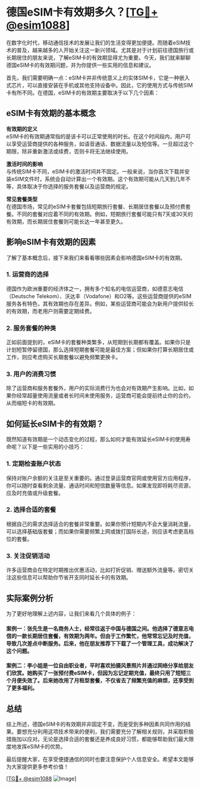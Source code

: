 # 德国eSIM卡有效期多久？[[TG💪+ @esim1088](https://t.me/s/esim1088)]

在数字化时代，移动通信技术的发展让我们的生活变得更加便捷。而随着eSIM技术的普及，越来越多的人开始关注这一新兴领域。尤其是对于计划前往德国旅行或长期居住的朋友来说，了解eSIM卡的有效期显得尤为重要。今天，我们就来聊聊德国eSIM卡的有效期问题，并为你提供一些实用的信息和建议。

首先，我们需要明确一点：eSIM卡并非传统意义上的实体SIM卡，它是一种嵌入式芯片，可以直接安装在手机或其他支持设备中。因此，它的使用方式与传统SIM卡有所不同。在德国，eSIM卡的有效期主要取决于以下几个因素：

## eSIM卡有效期的基本概念

**有效期的定义**  
eSIM卡的有效期通常指的是该卡可以正常使用的时长。在这个时间段内，用户可以享受运营商提供的各种服务，如语音通话、数据流量以及短信等。一旦超过这个期限，除非重新激活或续费，否则卡将无法继续使用。

**激活时间的影响**  
与传统SIM卡不同，eSIM卡的激活时间并不固定。一般来说，当你首次下载并安装eSIM文件时，系统会自动计算出一个有效期。这个有效期可能从几天到几年不等，具体取决于你选择的服务套餐以及运营商的规定。

**常见套餐类型**  
在德国市场，常见的eSIM卡套餐包括短期旅行套餐、长期居住套餐以及预付费套餐。不同的套餐对应着不同的有效期。例如，短期旅行套餐可能只有7天或30天的有效期，而长期居住套餐则可能长达一年甚至更久。

## 影响eSIM卡有效期的因素

了解了基本概念后，接下来我们来看看哪些因素会影响德国eSIM卡的有效期。

### 1. **运营商的选择**

德国作为欧洲重要的经济体之一，拥有多个知名的电信运营商，如德意志电信（Deutsche Telekom）、沃达丰（Vodafone）和O2等。这些运营商提供的eSIM服务各有特色，其有效期也存在差异。例如，某些运营商可能会为新用户提供较长的有效期，而老用户则需要定期续费。

### 2. **服务套餐的种类**

正如前面提到的，eSIM卡的套餐种类繁多，从短期到长期都有覆盖。如果你只是计划短暂停留德国，那么选择短期套餐可能是最佳方案；但如果你打算长期居住或工作，则应考虑购买长期套餐以避免频繁更换卡。

### 3. **用户的消费习惯**

除了运营商和服务套餐外，用户的实际消费行为也会对有效期产生影响。比如，如果你经常超量使用流量或者长时间未使用服务，运营商可能会提前终止你的合约，从而缩短卡的有效期。

## 如何延长eSIM卡的有效期？

既然知道有效期是一个动态变化的过程，那么如何才能有效延长eSIM卡的使用寿命呢？以下是一些实用的小技巧：

### 1. **定期检查账户状态**

保持对账户余额的关注是至关重要的。通过登录运营商官网或使用官方应用程序，你可以随时查看剩余流量、通话时间和短信数量等信息。如果发现即将耗尽资源，应及时充值或升级套餐。

### 2. **选择合适的套餐**

根据自己的需求选择适合的套餐非常重要。如果你预计短期内不会大量消耗流量，可以选择基础版套餐；而如果你需要频繁上网或拨打国际长途，则应该考虑更高档位的套餐。

### 3. **关注促销活动**

许多运营商会在特定时期推出优惠活动，比如打折促销、赠送额外流量等。密切关注这些信息可以帮助你节省开支同时延长卡的有效期。

## 实际案例分析

为了更好地理解上述内容，让我们来看几个具体的例子：

#### 案例一：张先生是一名商务人士，经常往返于中国与德国之间。他选择了德意志电信的一款长期居住套餐，有效期为两年。但由于工作繁忙，他常常忘记及时充值，导致几次差点中断服务。后来，他在朋友推荐下下载了一个管理工具，成功解决了这个问题。

#### 案例二：李小姐是一位自由职业者，平时喜欢拍摄风景照片并通过网络分享给朋友们欣赏。她购买了一张预付费eSIM卡，但因为忘记定期充值，最终只用了短短三个月便失效了。后来她改用了月租型套餐，不仅省去了频繁充值的麻烦，还享受到了更多福利。

## 总结

综上所述，德国eSIM卡的有效期并非固定不变，而是受到多种因素共同作用的结果。要想充分利用这项技术带来的便利，我们需要充分了解相关规则，并采取积极措施加以应对。无论是选择合适的套餐还是养成良好习惯，都能够帮助我们最大限度地发挥eSIM卡的优势。

最后提醒大家，在享受便捷通信的同时也要注意保护个人信息安全。希望本文能够为大家提供更多参考价值！  

[[TG💪+ @esim1088](https://t.me/s/esim1088) ![Image](https://i.postimg.cc/4NQfJmqS/Snipaste-2025-05-13-00-14-12.png)]